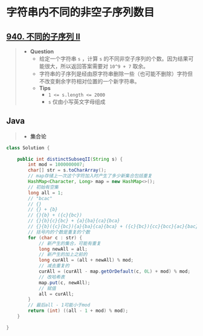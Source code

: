 # 字符串内不同的非空子序列数目

## [940. 不同的子序列 II](https://leetcode.cn/problems/distinct-subsequences-ii/)

> - **Question**
>   - 给定一个字符串 `s` ，计算 `s` 的不同非空子序列的个数。因为结果可能很大，所以返回答案需要对 `10^9 + 7` 取余。
>   - 字符串的子序列是经由原字符串删除一些（也可能不删除）字符但不改变剩余字符相对位置的一个新字符串。
>   - **Tips**
>     - `1 <= s.length <= 2000`
>     - `s` 仅由小写英文字母组成

## Java

> - **集合论**

```java
class Solution {
    
    public int distinctSubseqII(String s) {
        int mod = 1000000007;
        char[] str = s.toCharArray();
        // map存储上一次这个字符加入时产生了多少新集合包括重复
        HashMap<Character, Long> map = new HashMap<>();
        // 初始有空集
        long all = 1;
        // "bcac"
        // {}
        // {} + {b}
        // {}{b} + ({c}{bc})
        // {}{b}{c}{bc} + {a}{ba}{ca}{bca}
        // {}{b}({c}{bc}){a}{ba}{ca}{bca} + ({c}{bc}){cc}{bcc}{ac}{bac}{cac}{bcac}
        // 括号内的个数是重复的个数
        for (char c : str) {
            // 新产生的集合，可能有重复
            long newAll = all;
            // 新产生的加上之前的
            long curAll = (all + newAll) % mod;
            // 减去重复的
            curAll = (curAll - map.getOrDefault(c, 0L) + mod) % mod;
            // 改哈希表
            map.put(c, newAll);
            // 赋值
            all = curAll;
        }
        // 最后all - 1可能小于mod
        return (int) ((all - 1 + mod) % mod);
    }
    
}
```
